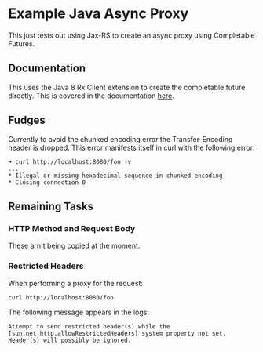 Example Java Async Proxy
========================

This just tests out using Jax-RS to create an async proxy using Completable Futures.

Documentation
-------------

This uses the Java 8 Rx Client extension to create the completable future
directly. This is covered in the documentation
[here](https://jersey.java.net/documentation/latest/rx-client.html#rx-client.java8).

Fudges
------

Currently to avoid the chunked encoding error the Transfer-Encoding header is
dropped. This error manifests itself in curl with the following error:

```
➜ curl http://localhost:8080/foo -v
...
* Illegal or missing hexadecimal sequence in chunked-encoding
* Closing connection 0
```

Remaining Tasks
---------------

### HTTP Method and Request Body

These arn't being copied at the moment.

### Restricted Headers

When performing a proxy for the request:

```
curl http://localhost:8080/foo
```

The following message appears in the logs:

```
Attempt to send restricted header(s) while the [sun.net.http.allowRestrictedHeaders] system property not set. Header(s) will possibly be ignored.
```
